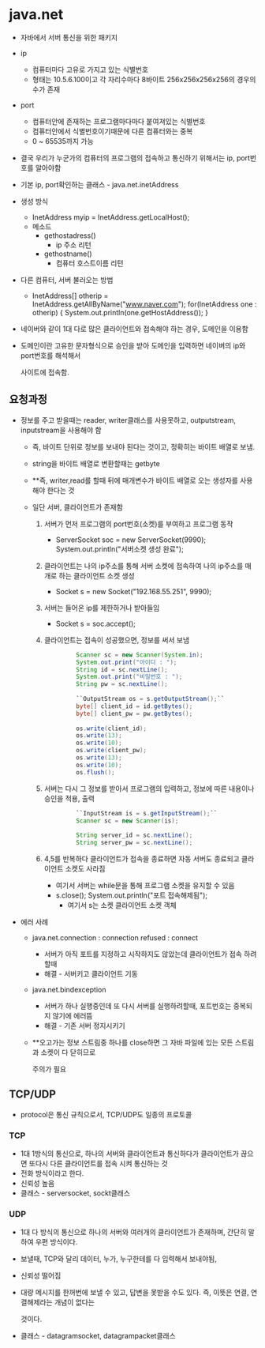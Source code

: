 # java.net

- 자바에서 서버 통신을 위한 패키지

- ip

  - 컴퓨터마다 고유로 가지고 있는 식별번호
  - 형태는 10.5.6.100이고 각 자리수마다 8바이트 256x256x256x256의 경우의 수가 존재

- port

  - 컴퓨터안에 존재하는 프로그램마다마다 붙여져있는 식별번호
  - 컴퓨터안에서 식별번호이기때문에 다른 컴퓨터와는 중복
  - 0 ~ 65535까지 가능

- 결국 우리가 누군가의 컴퓨터의 프로그램의 접속하고 통신하기 위해서는 ip, port번호를 알아야함


- 기본 ip, port확인하는 클래스 - java.net.inetAddress

- 생성 방식

  - InetAddress myip = InetAddress.getLocalHost();
  - 메소드
    - gethostadress()
      - ip 주소 리턴
    - gethostname()
      - 컴퓨터 호스트이름 리턴

  

- 다른 컴퓨터, 서버 불러오는 방법

  - InetAddress[] otherip = InetAddress.getAllByName("www.naver.com");
    		for(InetAddress one : otherip) {
    			System.out.println(one.getHostAddress());
    		}

- 네이버와 같이 1대 다로 많은 클라이언트와 접속해야 하는 경우, 도메인을 이용함

- 도메인이란 고유한 문자형식으로 승인을 받아 도메인을 입력하면 네이버의 ip와 port번호를 해석해서 

  사이트에 접속함.

## 요청과정

- 정보를 주고 받을때는 reader, writer클래스를 사용못하고, outputstream, inputstream을 사용해야 함
  - 즉, 바이트 단위로 정보를 보내야 된다는 것이고, 정확히는 바이트 배열로 보냄.
  - string을 바이트 배열로 변환할때는 getbyte
  - **즉, writer,read를 할때 뒤에 매개변수가 바이트 배열로 오는 생성자를 사용해야 한다는 것

  - 일단 서버, 클라이언트가 존재함

    1. 서버가 먼저 프로그램의 port번호(소켓)를 부여하고 프로그램 동작

       - ServerSocket soc = new ServerSocket(9990);
         System.out.println("서버소켓 생성 완료");

    2. 클라이언트는  나의 ip주소를 통해 서버 소켓에 접속하여 나의 ip주소를 매개로 하는 클라이언트 소켓 생성

       - Socket s = new Socket("192.168.55.251", 9990);

    3. 서버는 들어온 ip를 제한하거나 받아들임

       - Socket s = soc.accept();

    4. 클라이언트는 접속이 성공했으면, 정보를 써서 보냄

       ```java
       			Scanner sc = new Scanner(System.in);
       			System.out.print("아이디 : ");
       			String id = sc.nextLine();
       			System.out.print("비밀번호 : ");
       			String pw = sc.nextLine();
       			
       			``OutputStream os = s.getOutputStream();``
       			byte[] client_id = id.getBytes();
       			byte[] client_pw = pw.getBytes();
       			
       			os.write(client_id);
       			os.write(13);
       			os.write(10);
       			os.write(client_pw);
       			os.write(13);
       			os.write(10);
       			os.flush();
       ```

    5. 서버는 다시 그 정보를 받아서 프로그램의 입력하고, 정보에 따른 내용이나 승인을 적용, 출력

       ```java
       			``InputStream is = s.getInputStream();``
       			Scanner sc = new Scanner(is);
       			
       			String server_id = sc.nextLine();
       			String server_pw = sc.nextLine();
       ```

    6. 4,5를 반복하다 클라이언트가 접속을 종료하면 자동 서버도 종료되고 클라이언트 소켓도 사라짐

       - 여기서 서버는 while문을 통해 프로그램 소켓을 유지할 수 있음
       - s.close();
         System.out.println("포트 접속해제됨");
         - 여기서 s는 소켓 클라이언트 소켓 객체
    
- 에러 사례

  - java.net.connection : connection refused : connect

    - 서버가 아직 포트를 지정하고 시작하지도  않았는데 클라이언트가 접속 하려할때
    - 해결  - 서버키고 클라이언트 기동

  - java.net.bindexception

    - 서버가 하나 실행중인데 또 다시 서버를 실행하려할때, 포트번호는 중복되지 않기에 에러뜸
    - 해결 - 기존 서버 정지시키기

  - **오고가는 정보 스트림중 하나를 close하면 그 자바 파일에 있는 모든 스트림과 소켓이 다 닫히므로

    주의가 필요

## TCP/UDP

- protocol은 통신 규칙으로서, TCP/UDP도 일종의 프로토콜

### TCP

- 1대 1방식의 통신으로, 하나의 서버와 클라이언트과 통신하다가 클라이언트가 끊으면 또다시 다른 클라이언트를 접속 시켜 통신하는 것
- 전화 방식이라고 한다.
- 신뢰성 높음
- 클래스 - serversocket, sockt클래스



### UDP

- 1대 다 방식의 통신으로 하나의 서버와 여러개의 클라이언트가 존재하며, 간단히 말하여 우편 방식이다.

- 보낼때, TCP와 달리 데이터, 누가, 누구한테를 다 입력해서 보내야됨,

- 신뢰성 떨어짐

- 대량 메시지를 한꺼번에 보낼 수 있고, 답변을 못받을 수도 있다. 즉, 이뜻은 연결, 연결해제라는 개념이 없다는

  것이다.

- 클래스 - datagramsocket, datagrampacket클래스
